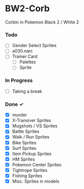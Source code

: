 # BW2-Corb
Corbin in Pokemon Black 2 / White 2

### Todo

- [ ] Gender Select Sprites
- [ ] a030.narc
- [ ] Trainer Card
  - [ ] Palettes
  - [ ] Sprite  

### In Progress

- [ ] Taking a break

### Done ✓

- [x] murder
- [x] X-Transiver Sprites
- [x] Mugshots / VS Sprites
- [x] Battle Sprites
- [x] Walk / Run Sprites
- [x] Bike Sprites
- [x] Surf Sprites
- [x] Item Pickup Sprites
- [x] HM Sprites
- [x] Pokemon Center Sprites
- [x] Tightrope Sprites
- [x] Fishing Sprites
- [x] Misc. Sprites in models